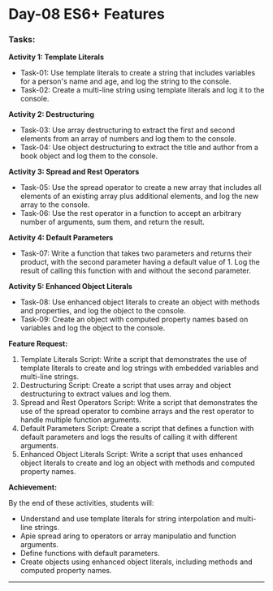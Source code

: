# Day-08 ES6+ Features

### Tasks:

**Activity 1: Template Literals**

- Task-01: Use template literals to create a string that includes variables for a person's name and age, and log the string to the console.
- Task-02: Create a multi-line string using template literals and log it to the console.

**Activity 2: Destructuring**

- Task-03: Use array destructuring to extract the first and second elements from an array of numbers and log them to the console.
- Task-04: Use object destructuring to extract the title and author from a book object and log them to the console.

**Activity 3: Spread and Rest Operators**

- Task-05: Use the spread operator to create a new array that includes all elements of an existing array plus additional elements, and log the new array to the console.
- Task-06: Use the rest operator in a function to accept an arbitrary number of arguments, sum them, and return the result.

**Activity 4: Default Parameters**

- Task-07: Write a function that takes two parameters and returns their product, with the second parameter having a default value of 1. Log the result of calling this function with and without the second parameter.

**Activity 5: Enhanced Object Literals**

- Task-08: Use enhanced object literals to create an object with methods and properties, and log the object to the console.
- Task-09: Create an object with computed property names based on variables and log the object to the console.

**Feature Request:**

1. Template Literals Script: Write a script that demonstrates the use of template literals to create and log strings with embedded variables and multi-line strings.
2. Destructuring Script: Create a script that uses array and object destructuring to extract values and log them.
3. Spread and Rest Operators Script: Write a script that demonstrates the use of the spread operator to combine arrays and the rest operator to handle multiple function arguments.
4. Default Parameters Script: Create a script that defines a function with default parameters and logs the results of calling it with different arguments.
5. Enhanced Object Literals Script: Write a script that uses enhanced object literals to create and log an object with methods and computed property names.

**Achievement:**

By the end of these activities, students will:

- Understand and use template literals for string interpolation and multi-line strings.
- Apie spread aring to operators or array manipulatio and function arguments.
- Define functions with default parameters.
- Create objects using enhanced object literals, including methods and computed property names.

---
